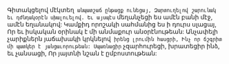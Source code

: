 
Գիտակցելով մէկտեղ` անպատշաճ ընթացք
ունեցայ,
Զարտուղելով շարունակ եւ դժնդակօրէն
սխալուելով.
Եւ այսպէս` մեղանչեցի ես ամէն բանի մէջ, ամէն
եղանակով:
Կամքիդ որոշակի սահմանից ես ի դուրս սլացայ,
Որ եւ իսկական օրինակ է մի անմաքուր
անօրէնութեան:
Անչափելի չարիքներն յաճախակի կրկնելով` իրենց
լրումին հասցրի,
Ինչ որ ճշգրիտ մի պատկեր է յանցաւորութեան:
Սպառնացիր` չզարհուրեցի, խրատեցիր ինձ, եւ
չանսացի,
Որ յայտնի նշան է ըմբոստութեան:

